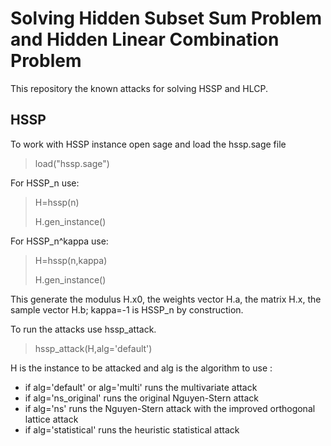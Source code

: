 # Solving Hidden Subset Sum Problem and Hidden Linear Combination Problem

This repository the known attacks for solving HSSP and HLCP.

## HSSP
To work with HSSP instance open sage and load the hssp.sage file

> load("hssp.sage")

For HSSP_n use:
>H=hssp(n) 
>
>H.gen_instance()

For HSSP_n^kappa use:
>H=hssp(n,kappa)
>
>H.gen_instance()


This generate the modulus H.x0, the weights vector H.a, the matrix H.x, the  sample vector H.b; kappa=-1 is HSSP_n by construction.

To run the attacks use hssp_attack.    

>hssp_attack(H,alg='default')

H is the instance to be attacked and alg is the algorithm to use :

<ul>
<li>if alg='default' or alg='multi' runs the multivariate attack </li>
       
<li>if alg='ns_original' runs the original Nguyen-Stern attack </li>
       
<li>if alg='ns' runs the Nguyen-Stern attack with the improved orthogonal lattice attack </li>
       
<li>if alg='statistical' runs the heuristic statistical attack  </li>
 </ul>
